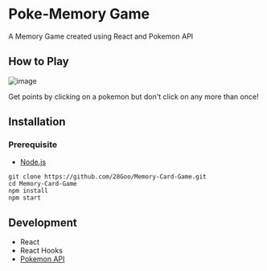 # Poke-Memory Game
A Memory Game created using React and Pokemon API

## How to Play
![image](https://user-images.githubusercontent.com/77486220/132815632-a8f90868-e809-44da-aa90-daf32cb1b3dc.png)

Get points by clicking on a pokemon but don't click on any more than once!

## Installation

### Prerequisite

* [Node.js](https://nodejs.org/en/)

```
git clone https://github.com/28Goo/Memory-Card-Game.git
cd Memory-Card-Game
npm install
npm start
```

## Development
* React
* React Hooks
* [Pokemon API](https://pokeapi.co/)

